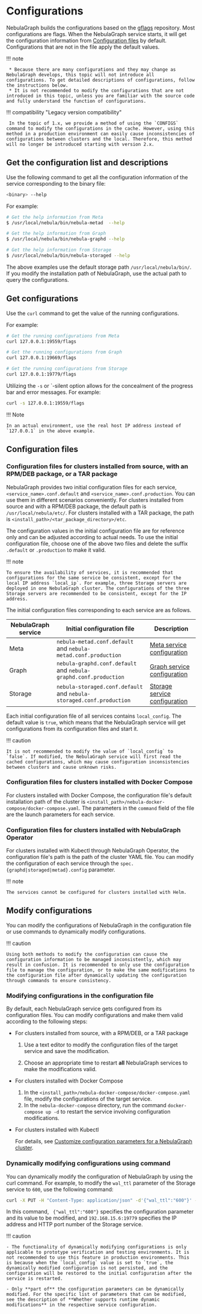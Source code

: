 # Configurations

NebulaGraph builds the configurations based on the [gflags](https://gflags.github.io/gflags/) repository. Most configurations are flags. When the NebulaGraph service starts, it will get the configuration information from [Configuration files](#configuration_files) by default. Configurations that are not in the file apply the default values.

!!! note

     * Because there are many configurations and they may change as NebulaGraph develops, this topic will not introduce all configurations. To get detailed descriptions of configurations, follow the instructions below.
     * It is not recommended to modify the configurations that are not introduced in this topic, unless you are familiar with the source code and fully understand the function of configurations.

!!! compatibility "Legacy version compatibility"

     In the topic of 1.x, we provide a method of using the `CONFIGS` command to modify the configurations in the cache. However, using this method in a production environment can easily cause inconsistencies of configurations between clusters and the local. Therefore, this method will no longer be introduced starting with version 2.x.

## Get the configuration list and descriptions

Use the following command to get all the configuration information of the service corresponding to the binary file:

```bash
<binary> --help
```

For example:

```bash
# Get the help information from Meta
$ /usr/local/nebula/bin/nebula-metad  --help

# Get the help information from Graph
$ /usr/local/nebula/bin/nebula-graphd --help

# Get the help information from Storage
$ /usr/local/nebula/bin/nebula-storaged --help
```

The above examples use the default storage path `/usr/local/nebula/bin/`. If you modify the installation path of NebulaGraph, use the actual path to query the configurations.

## Get configurations

Use the `curl` command to get the value of the running configurations.

For example:

```bash
# Get the running configurations from Meta
curl 127.0.0.1:19559/flags

# Get the running configurations from Graph
curl 127.0.0.1:19669/flags

# Get the running configurations from Storage
curl 127.0.0.1:19779/flags
```

Utilizing the `-s` or `-silent option allows for the concealment of the progress bar and error messages. For example:

```bash
curl -s 127.0.0.1:19559/flags
```

!!! Note

    In an actual environment, use the real host IP address instead of `127.0.0.1` in the above example.

## Configuration files

### Configuration files for clusters installed from source, with an RPM/DEB package, or a TAR package

NebulaGraph provides two initial configuration files for each service, `<service_name>.conf.default` and `<service_name>.conf.production`. You can use them in different scenarios conveniently. For clusters installed from source and with a RPM/DEB package, the default path is `/usr/local/nebula/etc/`. For clusters installed with a TAR package, the path is `<install_path>/<tar_package_directory>/etc`.

The configuration values in the initial configuration file are for reference only and can be adjusted according to actual needs. To use the initial configuration file, choose one of the above two files and delete the suffix `.default` or `.production` to make it valid.

!!! note

    To ensure the availability of services, it is recommended that configurations for the same service be consistent, except for the local IP address `local_ip`. For example, three Storage servers are deployed in one NebulaGraph cluster. The configurations of the three Storage servers are recommended to be consistent, except for the IP address.

The initial configuration files corresponding to each service are as follows.

| NebulaGraph service | Initial configuration file | Description |
| - | - | - |
| Meta | `nebula-metad.conf.default` and `nebula-metad.conf.production` | [Meta service configuration](2.meta-config.md) |
| Graph | `nebula-graphd.conf.default` and `nebula-graphd.conf.production` | [Graph service configuration](3.graph-config.md) |
| Storage | `nebula-storaged.conf.default` and `nebula-storaged.conf.production` | [Storage service configuration](4.storage-config.md) |

Each initial configuration file of all services contains `local_config`. The default value is `true`, which means that the NebulaGraph service will get configurations from its configuration files and start it.

!!! caution

    It is not recommended to modify the value of `local_config` to `false`. If modified, the NebulaGraph service will first read the cached configurations, which may cause configuration inconsistencies between clusters and cause unknown risks.

### Configuration files for clusters installed with Docker Compose

For clusters installed with Docker Compose, the configuration file's default installation path of the cluster is `<install_path>/nebula-docker-compose/docker-compose.yaml`. The parameters in the `command` field of the file are the launch parameters for each service.  


### Configuration files for clusters installed with NebulaGraph Operator

For clusters installed with Kubectl through NebulaGraph Operator, the configuration file's path is the path of the cluster YAML file. You can modify the configuration of each service through the `spec.{graphd|storaged|metad}.config` parameter.  

!!! note

    The services cannot be configured for clusters installed with Helm.

## Modify configurations

You can modify the configurations of NebulaGraph in the configuration file or use commands to dynamically modify configurations.

!!! caution

    Using both methods to modify the configuration can cause the configuration information to be managed inconsistently, which may result in confusion. It is recommended to only use the configuration file to manage the configuration, or to make the same modifications to the configuration file after dynamically updating the configuration through commands to ensure consistency.

### Modifying configurations in the configuration file

By default, each NebulaGraph service gets configured from its configuration files. You can modify configurations and make them valid according to the following steps:

* For clusters installed from source, with a RPM/DEB, or a TAR package

  1. Use a text editor to modify the configuration files of the target service and save the modification.

  2. Choose an appropriate time to restart **all** NebulaGraph services to make the modifications valid.

* For clusters installed with Docker Compose

  1. In the `<install_path>/nebula-docker-compose/docker-compose.yaml` file, modify the configurations of the target service.
  2. In the `nebula-docker-compose` directory, run the command `docker-compose up -d` to restart the service involving configuration modifications.

* For clusters installed with Kubectl

  For details, see [Customize configuration parameters for a NebulaGraph cluster](../../nebula-operator/8.custom-cluster-configurations/8.1.custom-conf-parameter.md).

### Dynamically modifying configurations using command

You can dynamically modify the configuration of NebulaGraph by using the curl command. For example, to modify the `wal_ttl` parameter of the Storage service to `600`, use the following command:

```bash
curl -X PUT -H "Content-Type: application/json" -d'{"wal_ttl":"600"}' -s "http://192.168.15.6:19779/flags"
```

In this command, ` {"wal_ttl":"600"}` specifies the configuration parameter and its value to be modified, and `192.168.15.6:19779` specifies the IP address and HTTP port number of the Storage service.

!!! caution

    - The functionality of dynamically modifying configurations is only applicable to prototype verification and testing environments. It is not recommended to use this feature in production environments. This is because when the `local_config` value is set to `true`, the dynamically modified configuration is not persisted, and the configuration will be restored to the initial configuration after the service is restarted.
  
    - Only **part of** the configuration parameters can be dynamically modified. For the specific list of parameters that can be modified, see the description of **Whether supports runtime dynamic modifications** in the respective service configuration.


